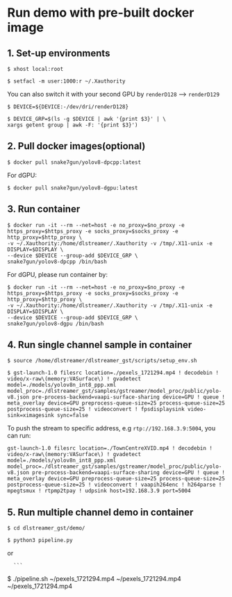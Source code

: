 # Run demo with pre-built docker image

## 1. Set-up environments ##
   
   ```
   $ xhost local:root
   ```
   
   ```
   $ setfacl -m user:1000:r ~/.Xauthority
   ```
   
   You can also switch it with your second GPU by ```renderD128``` --> ```renderD129```
   ```
   $ DEVICE=${DEVICE:-/dev/dri/renderD128}
   ```
   
   ```
   $ DEVICE_GRP=$(ls -g $DEVICE | awk '{print $3}' | \
   xargs getent group | awk -F: '{print $3}')
   ```
## 2. Pull docker images(optional)

   ```
   $ docker pull snake7gun/yolov8-dpcpp:latest
   ```

   For dGPU:
   
   ```
   $ docker pull snake7gun/yolov8-dgpu:latest
   ```
    
## 3. Run container
   
   ```
   $ docker run -it --rm --net=host -e no_proxy=$no_proxy -e https_proxy=$https_proxy -e socks_proxy=$socks_proxy -e http_proxy=$http_proxy \
   -v ~/.Xauthority:/home/dlstreamer/.Xauthority -v /tmp/.X11-unix -e DISPLAY=$DISPLAY \
   --device $DEVICE --group-add $DEVICE_GRP \
   snake7gun/yolov8-dpcpp /bin/bash
   ```
   
   For dGPU, please run container by:
   
   ```
   $ docker run -it --rm --net=host -e no_proxy=$no_proxy -e https_proxy=$https_proxy -e socks_proxy=$socks_proxy -e http_proxy=$http_proxy \
   -v ~/.Xauthority:/home/dlstreamer/.Xauthority -v /tmp/.X11-unix -e DISPLAY=$DISPLAY \
   --device $DEVICE --group-add $DEVICE_GRP \
   snake7gun/yolov8-dgpu /bin/bash
   ```

## 4. Run single channel sample in container

   ```
   $ source /home/dlstreamer/dlstreamer_gst/scripts/setup_env.sh
   ```
   
   
   ```
   $ gst-launch-1.0 filesrc location=./pexels_1721294.mp4 ! decodebin ! video/x-raw\(memory:VASurface\) ! gvadetect model=./models/yolov8n_int8_ppp.xml model_proc=./dlstreamer_gst/samples/gstreamer/model_proc/public/yolo-v8.json pre-process-backend=vaapi-surface-sharing device=GPU ! queue ! meta_overlay device=GPU preprocess-queue-size=25 process-queue-size=25 postprocess-queue-size=25 ! videoconvert ! fpsdisplaysink video-sink=ximagesink sync=false
   ```

   To push the stream to specific address, e.g ```rtp://192.168.3.9:5004```, you can run:


   ```
   gst-launch-1.0 filesrc location=./TownCentreXVID.mp4 ! decodebin ! video/x-raw\(memory:VASurface\) ! gvadetect model=./models/yolov8n_int8_ppp.xml model_proc=./dlstreamer_gst/samples/gstreamer/model_proc/public/yolo-v8.json pre-process-backend=vaapi-surface-sharing device=GPU ! queue ! meta_overlay device=GPU preprocess-queue-size=25 process-queue-size=25 postprocess-queue-size=25 ! videoconvert ! vaapih264enc ! h264parse ! mpegtsmux ! rtpmp2tpay ! udpsink host=192.168.3.9 port=5004
   ```


## 5. Run multiple channel demo in container

   ```
   $ cd dlstreamer_gst/demo/
   ```
   
   ```
   $ python3 pipeline.py

   ```

   or

      ```
   $ ./pipeline.sh ~/pexels_1721294.mp4 ~/pexels_1721294.mp4 ~/pexels_1721294.mp4

   ```
